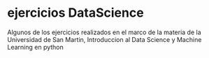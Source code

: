 # ejercicios DataScience

Algunos de los ejercicios realizados en el marco de la materia de la Universidad de San Martin, Introduccion al Data Science y Machine Learning en python
 
